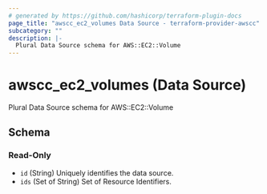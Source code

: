```yaml
---
# generated by https://github.com/hashicorp/terraform-plugin-docs
page_title: "awscc_ec2_volumes Data Source - terraform-provider-awscc"
subcategory: ""
description: |-
  Plural Data Source schema for AWS::EC2::Volume
---
```


# awscc_ec2_volumes (Data Source)

Plural Data Source schema for AWS::EC2::Volume



<!-- schema generated by tfplugindocs -->
## Schema

### Read-Only

- `id` (String) Uniquely identifies the data source.
- `ids` (Set of String) Set of Resource Identifiers.
